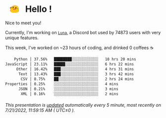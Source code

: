 <h1>   <img src="./spoinky.gif" style="vertical-align:middle;" width="30px">   Hello ! </h1>

Nice to meet you!

Currently, I'm working on <a href='https://github.com/Asgarrrr/Luna'>`Luna`</a>, a Discord bot used by 74873 users with very unique features.

This week, I've worked on ~23 hours of coding, and drinked 0 coffees ☕

```
    Python │ 37.56%   ████████░░░░░░░░░░░░   10 hrs 20 mins
JavaScript │ 23.11%   █████░░░░░░░░░░░░░░░   6 hrs 22 mins
     Other │ 16.42%   ███░░░░░░░░░░░░░░░░░   4 hrs 31 mins
      Text │ 13.43%   ███░░░░░░░░░░░░░░░░░   3 hrs 42 mins
       CSV │ 8.75%    ██░░░░░░░░░░░░░░░░░░   2 hrs 24 mins
Properties │ 0.25%    ░░░░░░░░░░░░░░░░░░░░   4 mins
      JSON │ 0.21%    ░░░░░░░░░░░░░░░░░░░░   3 mins
       XML │ 0.16%    ░░░░░░░░░░░░░░░░░░░░   2 mins
```

###### This presentation is [updated](https://github.com/Asgarrrr) automatically every 5 minute, most recently on 7/21/2022, 11:59:15 AM ( UTC±0 ).